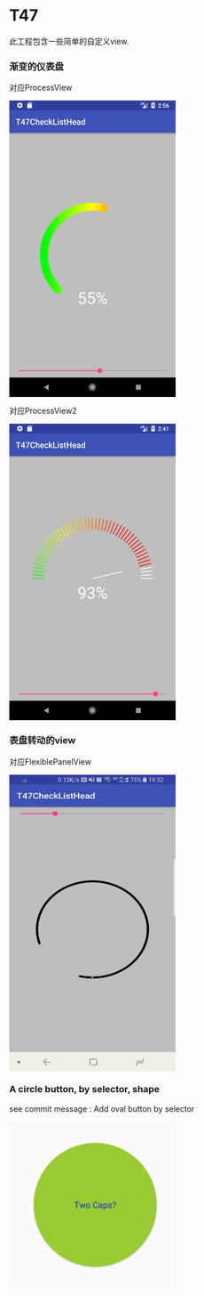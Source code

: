 # T47

此工程包含一些简单的自定义view.


### 渐变的仪表盘

对应ProcessView

<img src="https://github.com/anonymity12/T47/blob/master/img/Screenshot_1518145017.png" width = "300" height = "533" alt="图片名称" align=center />


对应ProcessView2

<img src="https://github.com/anonymity12/T47/blob/master/img/Screenshot_1518144100.png" width = "300" height = "533" alt="图片名称" align=center />


### 表盘转动的view

对应FlexiblePanelView

<img src="https://github.com/anonymity12/T47/blob/master/img/screen_20180227195509.png" width = "300" height = "533" alt="图片名称" align=center />

### A circle button, by selector, shape

see commit message : Add oval button by selector

<img src="https://github.com/anonymity12/T47/blob/master/img/scr_20180301111618.png" width = "300" height = "300" alt="图片名称" align=center />


